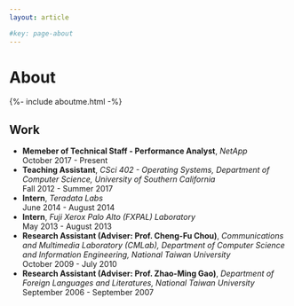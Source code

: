 ```yaml
---
layout: article

#key: page-about
---
```


# About

{%- include aboutme.html -%}

## Work
- __Memeber of Technical Staff - Performance Analyst__, _NetApp_ <br/> October 2017 - Present
- __Teaching Assistant__, _CSci 402 - Operating Systems, Department of Computer Science, University of Southern California_ <br/> Fall 2012 - Summer 2017 
- __Intern__, _Teradata Labs_ <br/> June 2014 - August 2014
- __Intern__, _Fuji Xerox Palo Alto (FXPAL) Laboratory_ <br/> May 2013 - August 2013
- __Research Assistant (Adviser: Prof. Cheng-Fu Chou)__, _Communications and Multimedia Laboratory (CMLab), Department of Computer Science and Information Engineering, National Taiwan University_ <br/> October 2009 - July 2010
- __Research Assistant (Adviser: Prof. Zhao-Ming Gao)__, _Department of Foreign Languages and Literatures, National Taiwan University_ <br/> September 2006 - September 2007

